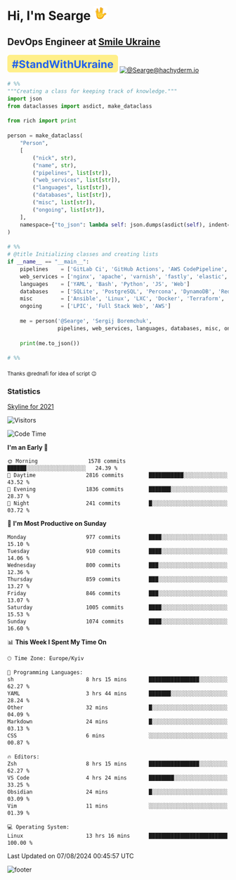 # Hi, I'm Searge <img src="images/vulcan.webp" style="display: inline-block; margin: 0; height: 2rem" alt="Vulcan salute" />

## DevOps Engineer at [Smile Ukraine](https://smile-ukraine.com/en)

[![Stand With Ukraine](https://raw.githubusercontent.com/vshymanskyy/StandWithUkraine/main/badges/StandWithUkraine.svg)](https://stand-with-ukraine.pp.ua)
<a rel="me" href="https://hachyderm.io/@Searge">![@Searge@hachyderm.io](https://img.shields.io/badge/-@Searge-%232B90D9?logo=mastodon&logoColor=white)</a>

```python
# %%
"""Creating a class for keeping track of knowledge."""
import json
from dataclasses import asdict, make_dataclass

from rich import print

person = make_dataclass(
    "Person",
    [
        ("nick", str),
        ("name", str),
        ("pipelines", list[str]),
        ("web_services", list[str]),
        ("languages", list[str]),
        ("databases", list[str]),
        ("misc", list[str]),
        ("ongoing", list[str]),
    ],
    namespace={"to_json": lambda self: json.dumps(asdict(self), indent=4)},
)

# %%
# @title Initializing classes and creating lists
if __name__ == "__main__":
    pipelines    = ['GitLab Ci', 'GitHub Actions', 'AWS CodePipeline', 'Jenkins']
    web_services = ['nginx', 'apache', 'varnish', 'fastly', 'elastic', 'solr']
    languages    = ['YAML', 'Bash', 'Python', 'JS', 'Web']
    databases    = ['SQLite', 'PostgreSQL', 'Percona', 'DynamoDB', 'Redis']
    misc         = ['Ansible', 'Linux', 'LXC', 'Docker', 'Terraform', 'AWS']
    ongoing      = ['LPIC', 'Full Stack Web', 'AWS']

    me = person('@Searge', 'Sergij Boremchuk',
                pipelines, web_services, languages, databases, misc, ongoing)

    print(me.to_json())

# %%

```

<sub>Thanks @rednafi for idea of script :wink:</sub>

### Statistics

[Skyline for 2021](https://skyline.github.com/Searge/2021)

![Visitors](https://komarev.com/ghpvc/?username=searge&label=Profile%20views&color=0e75b6&style=flat) 
<!--START_SECTION:waka-->
![Code Time](http://img.shields.io/badge/Code%20Time-2%2C699%20hrs%2013%20mins-blue)

**I'm an Early 🐤** 

```text
🌞 Morning                1578 commits        ██████░░░░░░░░░░░░░░░░░░░   24.39 % 
🌆 Daytime                2816 commits        ███████████░░░░░░░░░░░░░░   43.52 % 
🌃 Evening                1836 commits        ███████░░░░░░░░░░░░░░░░░░   28.37 % 
🌙 Night                  241 commits         █░░░░░░░░░░░░░░░░░░░░░░░░   03.72 % 
```
📅 **I'm Most Productive on Sunday** 

```text
Monday                   977 commits         ████░░░░░░░░░░░░░░░░░░░░░   15.10 % 
Tuesday                  910 commits         ████░░░░░░░░░░░░░░░░░░░░░   14.06 % 
Wednesday                800 commits         ███░░░░░░░░░░░░░░░░░░░░░░   12.36 % 
Thursday                 859 commits         ███░░░░░░░░░░░░░░░░░░░░░░   13.27 % 
Friday                   846 commits         ███░░░░░░░░░░░░░░░░░░░░░░   13.07 % 
Saturday                 1005 commits        ████░░░░░░░░░░░░░░░░░░░░░   15.53 % 
Sunday                   1074 commits        ████░░░░░░░░░░░░░░░░░░░░░   16.60 % 
```


📊 **This Week I Spent My Time On** 

```text
🕑︎ Time Zone: Europe/Kyiv

💬 Programming Languages: 
sh                       8 hrs 15 mins       ████████████████░░░░░░░░░   62.27 % 
YAML                     3 hrs 44 mins       ███████░░░░░░░░░░░░░░░░░░   28.24 % 
Other                    32 mins             █░░░░░░░░░░░░░░░░░░░░░░░░   04.09 % 
Markdown                 24 mins             █░░░░░░░░░░░░░░░░░░░░░░░░   03.13 % 
CSS                      6 mins              ░░░░░░░░░░░░░░░░░░░░░░░░░   00.87 % 

🔥 Editors: 
Zsh                      8 hrs 15 mins       ████████████████░░░░░░░░░   62.27 % 
VS Code                  4 hrs 24 mins       ████████░░░░░░░░░░░░░░░░░   33.25 % 
Obsidian                 24 mins             █░░░░░░░░░░░░░░░░░░░░░░░░   03.09 % 
Vim                      11 mins             ░░░░░░░░░░░░░░░░░░░░░░░░░   01.39 % 

💻 Operating System: 
Linux                    13 hrs 16 mins      █████████████████████████   100.00 % 
```


 Last Updated on 07/08/2024 00:45:57 UTC
<!--END_SECTION:waka-->

![footer](https://capsule-render.vercel.app/api?type=waving&color=gradient&customColorList=14,21&height=82&section=footer)
